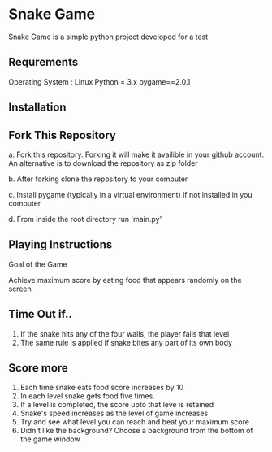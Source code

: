 # Snake Game

Snake Game is a simple python project  developed for a test

## Requrements

Operating System : Linux 
Python = 3.x
pygame==2.0.1

## Installation

## Fork This Repository
a. Fork this repository. Forking it will make it availible in your github account. An alternative is to download the repository as zip folder

b. After forking clone the repository to your computer

c. Install pygame (typically in a  virtual environment) if not installed in you computer

d. From inside the root directory run 'main.py'


## Playing Instructions

Goal of the Game

Achieve maximum score by eating food that appears randomly on the screen

## Time Out if..
1. If the snake hits any of the four walls, the player fails that level
2. The same rule is applied if snake bites any part of its own body

## Score more 
1. Each time snake eats food score increases by 10
2. In each level snake gets food five times.
3. If a level is completed, the score upto that leve is retained
4. Snake's speed increases as the level of game increases
5. Try and see what level you can reach and beat your maximum score
6. Didn't like the background? Choose a background from the bottom of the game window